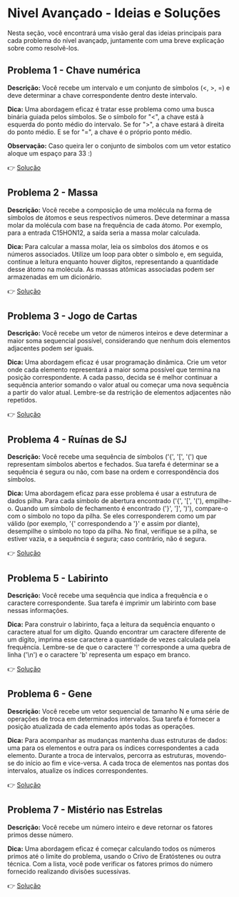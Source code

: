 # Nivel Avançado - Ideias e Soluções

Nesta seção, você encontrará uma visão geral das ideias principais para cada problema do nível avançadp, juntamente com uma breve explicação sobre como resolvê-los.
## Problema 1 - Chave numérica

**Descrição:** Você recebe um intervalo e um conjunto de símbolos (<, >, =) e deve determinar a chave correspondente dentro deste intervalo.

**Dica:** Uma abordagem eficaz é tratar esse problema como uma busca binária guiada pelos símbolos. Se o símbolo for "<", a chave está à esquerda do ponto médio do intervalo. Se for ">", a chave estará à direita do ponto médio. E se for "=", a chave é o próprio ponto médio.

**Observação:** Caso queira ler o conjunto de simbolos com um vetor estatico aloque um espaço para 33 :)

👉 [Solução](problema1/codigo.cpp)

## Problema 2 - Massa

**Descrição:** Você recebe a composição de uma molécula na forma de símbolos de átomos e seus respectivos números. Deve determinar a massa molar da molécula com base na frequência de cada átomo. Por exemplo, para a entrada C15HON12, a saída seria a massa molar calculada.

**Dica:** Para calcular a massa molar, leia os símbolos dos átomos e os números associados. Utilize um loop para obter o símbolo e, em seguida, continue a leitura enquanto houver dígitos, representando a quantidade desse átomo na molécula. As massas atõmicas associadas podem ser armazenadas em um dicionário.

👉 [Solução](problema2/codigo.cpp)
## Problema 3 - Jogo de Cartas

**Descrição:** Você recebe um vetor de números inteiros e deve determinar a maior soma sequencial possível, considerando que nenhum dois elementos adjacentes podem ser iguais.

**Dica:** Uma abordagem eficaz é usar programação dinâmica. Crie um vetor onde cada elemento representará a maior soma possível que termina na posição correspondente. A cada passo, decida se é melhor continuar a sequência anterior somando o valor atual ou começar uma nova sequência a partir do valor atual. Lembre-se da restrição de elementos adjacentes não repetidos. 

👉 [Solução](problema3/codigo.cpp)
## Problema 4 - Ruínas de SJ

**Descrição:** Você recebe uma sequência de símbolos ('{', '[', '(') que representam símbolos abertos e fechados. Sua tarefa é determinar se a sequência é segura ou não, com base na ordem e correspondência dos símbolos.

**Dica:** Uma abordagem eficaz para esse problema é usar a estrutura de dados pilha. Para cada símbolo de abertura encontrado ('{', '[', '('), empilhe-o. Quando um símbolo de fechamento é encontrado ('}', '\]', ')'), compare-o com o símbolo no topo da pilha. Se eles corresponderem como um par válido (por exemplo, '{' correspondendo a '}' e assim por diante), desempilhe o símbolo no topo da pilha. No final, verifique se a pilha, se estiver vazia, e a sequência é segura; caso contrário, não é segura.

👉 [Solução](problema4/codigo.cpp)

## Problema 5 - Labirinto

**Descrição:** Você recebe uma sequência que indica a frequência e o caractere correspondente. Sua tarefa é imprimir um labirinto com base nessas informações.

**Dica:** Para construir o labirinto, faça a leitura da sequência enquanto o caractere atual for um dígito. Quando encontrar um caractere diferente de um dígito, imprima esse caractere a quantidade de vezes calculada pela frequência. Lembre-se de que o caractere '!' corresponde a uma quebra de linha ('\n') e o caractere 'b' representa um espaço em branco.

👉 [Solução](problema5/codigo.cpp)

## Problema 6 - Gene

**Descrição:** Você recebe um vetor sequencial de tamanho N e uma série de operações de troca em determinados intervalos. Sua tarefa é fornecer a posição atualizada de cada elemento após todas as operações.

**Dica:** Para acompanhar as mudanças mantenha duas estruturas de dados: uma para os elementos e outra para os índices correspondentes a cada elemento. Durante a troca de intervalos, percorra as estruturas, movendo-se do início ao fim e vice-versa. A cada troca de elementos nas pontas dos intervalos, atualize os índices correspondentes.

👉 [Solução](problema6/codigo.cpp)
## Problema 7 - Mistério nas Estrelas

**Descrição:** Você recebe um número inteiro e deve retornar os fatores primos desse número.

**Dica:** Uma abordagem eficaz é começar calculando todos os números primos até o limite do problema, usando o Crivo de Eratóstenes ou outra técnica. Com a lista, você pode verificar os fatores primos do número fornecido realizando divisões sucessivas.

👉 [Solução](problema7/codigo.cpp)

